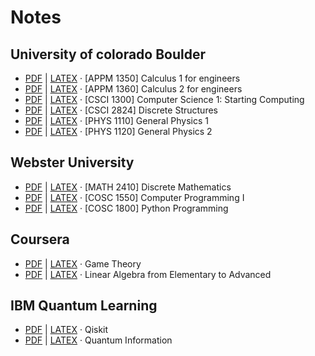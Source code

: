 # Notes
## University of colorado Boulder
- [PDF](./Math/Calculus_1.pdf) | [LATEX](./Math/Calculus_1.tex) · [APPM 1350] Calculus 1 for engineers
- [PDF](./Math/Calculus_2.pdf) | [LATEX](./Math/Calculus_2.tex) · [APPM 1360] Calculus 2 for engineers
- [PDF](./Math/C%2B%2B.pdf) | [LATEX](./Math/C%2B%2B.tex) · [CSCI 1300] Computer Science 1: Starting Computing 
- [PDF](./Math/Discrete_Structures.pdf) | [LATEX](./Math/Discrete_Structures.tex) · [CSCI 2824] Discrete Structures 
- [PDF](./Math/Physics_1_CUB.pdf) | [LATEX](./Math/Physics_1_CUB.tex) · [PHYS 1110]  General Physics 1
- [PDF](./Math/Physics_2_CUB.pdf) | [LATEX](./Math/Physics_2_CUB.tex) · [PHYS 1120]  General Physics 2 

## Webster University
- [PDF](./Math/Discrete_Mathematics.pdf) | [LATEX](./Math/Discrete_Mathematics.tex) · [MATH 2410] Discrete Mathematics 
- [PDF](./Programing_Languages/Computer_Programming_I.pdf) | [LATEX](./Programing_Languages/Computer_Programming_I.tex) · [COSC 1550] Computer Programming I 
- [PDF](./Programing_Languages/Python_Programming.pdf) | [LATEX](./Programing_Languages/Python_Programming.tex) · [COSC 1800] Python Programming 


## Coursera
- [PDF](./Math/Game_Theory.pdf) | [LATEX](./Math/Game_Theory.tex) · Game Theory 
- [PDF](./Math/Linear_Algebra.pdf) | [LATEX](./Math/Linear_Algebra.tex) · Linear Algebra from Elementary to Advanced 

## IBM Quantum Learning
- [PDF](./Programing_Languages/Qiskit.pdf) | [LATEX](./Programing_Languages/Qiskit.tex) · Qiskit
- [PDF](./Physics/Quantum_Information.pdf) | [LATEX](./Physics/Quantum_Information.tex) · Quantum Information
